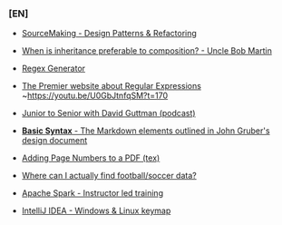 ### [EN]
- [SourceMaking - Design Patterns & Refactoring](https://sourcemaking.com/)
- [When is inheritance preferable to composition? - Uncle Bob Martin](https://twitter.com/unclebobmartin/status/1308029540871045120)
  
- [Regex Generator](https://regex.help/)
- [The Premier website about Regular Expressions](https://www.regular-expressions.info/) ~https://youtu.be/U0GbJtnfqSM?t=170  
  
- [Junior to Senior with David Guttman (podcast)](https://juniortosenior.io/)

- [**Basic Syntax** -
The Markdown elements outlined in John Gruber's design document](https://www.markdownguide.org/basic-syntax/)

- [Adding Page Numbers to a PDF (tex)](https://forums.linuxmint.com/viewtopic.php?p=1201936#p1201936)

- [Where can I actually find football/soccer data?](https://github.com/jokecamp/jokecamp.com/blob/master/_posts/2014-03-08-guide-to-football-and-soccer-data-and-apis.markdown)

- [Apache Spark - Instructor led training](https://academy.databricks.com/instructor-led-training/DB095)

- [IntelliJ IDEA - Windows & Linux keymap](https://resources.jetbrains.com/storage/products/intellij-idea/docs/IntelliJIDEA_ReferenceCard.pdf)